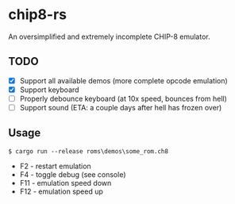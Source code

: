 # chip8-rs

An oversimplified and extremely incomplete CHIP-8 emulator.

## TODO

- [x] Support all available demos (more complete opcode emulation)
- [x] Support keyboard
- [ ] Properly debounce keyboard (at 10x speed, bounces from hell)
- [ ] Support sound (ETA: a couple days after hell has frozen over)

## Usage

```
$ cargo run --release roms\demos\some_rom.ch8
```

* F2 - restart emulation
* F4 - toggle debug (see console)
* F11 - emulation speed down
* F12 - emulation speed up
